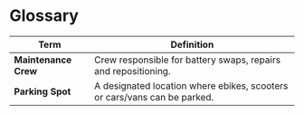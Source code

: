 # Glossary

| **Term**             | **Definition**                                                           |
|----------------------|--------------------------------------------------------------------------|
| **Maintenance Crew** | Crew responsible for battery swaps, repairs and repositioning.           |                             
| **Parking Spot**     | A designated location where ebikes, scooters or cars/vans can be parked. |
